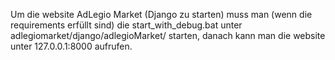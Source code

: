 Um die website AdLegio Market (Django zu starten) muss man (wenn die requirements erfüllt sind) die start_with_debug.bat unter adlegiomarket/django/adlegioMarket/ starten, danach kann man die website unter 127.0.0.1:8000 aufrufen.
